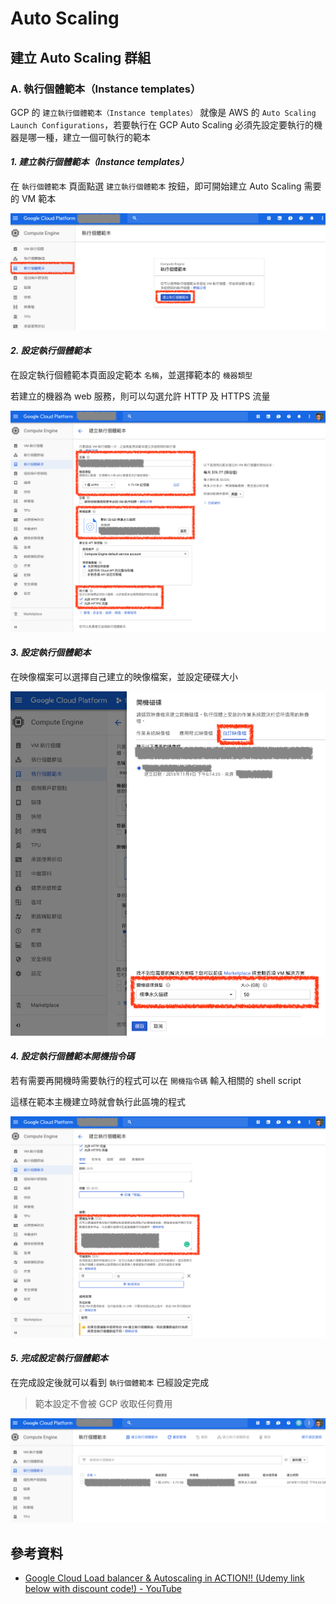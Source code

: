 # Auto Scaling

## 建立 Auto Scaling 群組

### A. 執行個體範本（Instance templates）

GCP 的 `建立執行個體範本（Instance templates）` 就像是 AWS 的 `Auto Scaling Launch Configurations`，若要執行在 GCP Auto Scaling 必須先設定要執行的機器是哪一種，建立一個可執行的範本


#### ***1. 建立執行個體範本（Instance templates）***

在 `執行個體範本` 頁面點選 `建立執行個體範本` 按鈕，即可開始建立 Auto Scaling 需要的 VM 範本

![建立執行個體範本（Instance templates）](./images/google-vm-instance-templates-create.png)

#### ***2. 設定執行個體範本***

在設定執行個體範本頁面設定範本 `名稱`，並選擇範本的 `機器類型`

若建立的機器為 web 服務，則可以勾選允許 HTTP 及 HTTPS 流量

![設定執行個體範本（Instance templates）](./images/google-vm-instance-templates-create-setting.png)


#### ***3. 設定執行個體範本***

在映像檔案可以選擇自己建立的映像檔案，並設定硬碟大小

![設定執行個體範本（Instance templates）映像檔](./images/google-vm-instance-templates-create-setting-images.png)

#### ***4. 設定執行個體範本開機指令碼***

若有需要再開機時需要執行的程式可以在 `開機指令碼` 輸入相關的 shell script

這樣在範本主機建立時就會執行此區塊的程式

![設定執行個體範本（Instance templates）開機指令碼](./images/google-vm-instance-templates-create-boot-scripts.png)

#### ***5. 完成設定執行個體範本***

在完成設定後就可以看到 `執行個體範本` 已經設定完成

> 範本設定不會被 GCP 收取任何費用

![完成設定執行個體範本（Instance templates）](./images/google-vm-instance-templates-create-finish.png)



## 參考資料
* [Google Cloud Load balancer & Autoscaling in ACTION!! (Udemy link below with discount code!) - YouTube](https://www.youtube.com/watch?v=Gn7pGQYkKnA)
